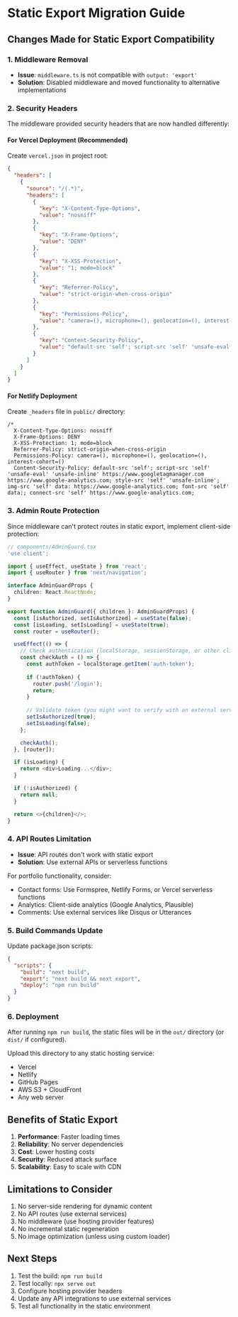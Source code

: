 # Static Export Migration Guide

## Changes Made for Static Export Compatibility

### 1. Middleware Removal
- **Issue**: `middleware.ts` is not compatible with `output: 'export'`
- **Solution**: Disabled middleware and moved functionality to alternative implementations

### 2. Security Headers
The middleware provided security headers that are now handled differently:

#### For Vercel Deployment (Recommended)
Create `vercel.json` in project root:
```json
{
  "headers": [
    {
      "source": "/(.*)",
      "headers": [
        {
          "key": "X-Content-Type-Options",
          "value": "nosniff"
        },
        {
          "key": "X-Frame-Options", 
          "value": "DENY"
        },
        {
          "key": "X-XSS-Protection",
          "value": "1; mode=block"
        },
        {
          "key": "Referrer-Policy",
          "value": "strict-origin-when-cross-origin"
        },
        {
          "key": "Permissions-Policy",
          "value": "camera=(), microphone=(), geolocation=(), interest-cohort=()"
        },
        {
          "key": "Content-Security-Policy",
          "value": "default-src 'self'; script-src 'self' 'unsafe-eval' 'unsafe-inline' https://www.googletagmanager.com https://www.google-analytics.com; style-src 'self' 'unsafe-inline'; img-src 'self' data: https://www.google-analytics.com; font-src 'self' data:; connect-src 'self' https://www.google-analytics.com;"
        }
      ]
    }
  ]
}
```

#### For Netlify Deployment
Create `_headers` file in `public/` directory:
```
/*
  X-Content-Type-Options: nosniff
  X-Frame-Options: DENY
  X-XSS-Protection: 1; mode=block
  Referrer-Policy: strict-origin-when-cross-origin
  Permissions-Policy: camera=(), microphone=(), geolocation=(), interest-cohort=()
  Content-Security-Policy: default-src 'self'; script-src 'self' 'unsafe-eval' 'unsafe-inline' https://www.googletagmanager.com https://www.google-analytics.com; style-src 'self' 'unsafe-inline'; img-src 'self' data: https://www.google-analytics.com; font-src 'self' data:; connect-src 'self' https://www.google-analytics.com;
```

### 3. Admin Route Protection
Since middleware can't protect routes in static export, implement client-side protection:

```typescript
// components/AdminGuard.tsx
'use client';

import { useEffect, useState } from 'react';
import { useRouter } from 'next/navigation';

interface AdminGuardProps {
  children: React.ReactNode;
}

export function AdminGuard({ children }: AdminGuardProps) {
  const [isAuthorized, setIsAuthorized] = useState(false);
  const [isLoading, setIsLoading] = useState(true);
  const router = useRouter();

  useEffect(() => {
    // Check authentication (localStorage, sessionStorage, or other client-side method)
    const checkAuth = () => {
      const authToken = localStorage.getItem('auth-token');
      
      if (!authToken) {
        router.push('/login');
        return;
      }
      
      // Validate token (you might want to verify with an external service)
      setIsAuthorized(true);
      setIsLoading(false);
    };

    checkAuth();
  }, [router]);

  if (isLoading) {
    return <div>Loading...</div>;
  }

  if (!isAuthorized) {
    return null;
  }

  return <>{children}</>;
}
```

### 4. API Routes Limitation
- **Issue**: API routes don't work with static export
- **Solution**: Use external APIs or serverless functions

For portfolio functionality, consider:
- Contact forms: Use Formspree, Netlify Forms, or Vercel serverless functions
- Analytics: Client-side analytics (Google Analytics, Plausible)
- Comments: Use external services like Disqus or Utterances

### 5. Build Commands Update
Update package.json scripts:
```json
{
  "scripts": {
    "build": "next build",
    "export": "next build && next export",
    "deploy": "npm run build"
  }
}
```

### 6. Deployment
After running `npm run build`, the static files will be in the `out/` directory (or `dist/` if configured).

Upload this directory to any static hosting service:
- Vercel
- Netlify  
- GitHub Pages
- AWS S3 + CloudFront
- Any web server

## Benefits of Static Export
1. **Performance**: Faster loading times
2. **Reliability**: No server dependencies
3. **Cost**: Lower hosting costs
4. **Security**: Reduced attack surface
5. **Scalability**: Easy to scale with CDN

## Limitations to Consider
1. No server-side rendering for dynamic content
2. No API routes (use external services)
3. No middleware (use hosting provider features)
4. No incremental static regeneration
5. No image optimization (unless using custom loader)

## Next Steps
1. Test the build: `npm run build`
2. Test locally: `npx serve out`
3. Configure hosting provider headers
4. Update any API integrations to use external services
5. Test all functionality in the static environment